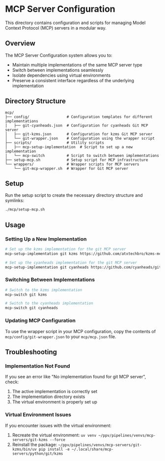 # MCP Server Configuration

This directory contains configuration and scripts for managing Model Context Protocol (MCP) servers in a modular way.

## Overview

The MCP Server Configuration system allows you to:
- Maintain multiple implementations of the same MCP server type
- Switch between implementations seamlessly
- Isolate dependencies using virtual environments
- Preserve a consistent interface regardless of the underlying implementation

## Directory Structure

```
mcp/
├── config/                 # Configuration templates for different implementations
│   ├── git-cyanheads.json  # Configuration for cyanheads Git MCP server
│   ├── git-kzms.json       # Configuration for kzms Git MCP server
│   └── git-wrapper.json    # Configuration using the wrapper script
├── scripts/                # Utility scripts
│   ├── mcp-setup-implementation  # Script to set up a new implementation
│   └── mcp-switch          # Script to switch between implementations
├── setup-mcp.sh            # Setup script for MCP infrastructure
└── wrappers/               # Wrapper scripts for MCP servers
    └── git-mcp-wrapper.sh  # Wrapper for Git MCP server
```

## Setup

Run the setup script to create the necessary directory structure and symlinks:

```bash
./mcp/setup-mcp.sh
```

## Usage

### Setting Up a New Implementation

```bash
# Set up the kzms implementation for the git MCP server
mcp-setup-implementation git kzms https://github.com/atxtechbro/kzms-mcp-server-git.git

# Set up the cyanheads implementation for the git MCP server
mcp-setup-implementation git cyanheads https://github.com/cyanheads/git-mcp-server.git
```

### Switching Between Implementations

```bash
# Switch to the kzms implementation
mcp-switch git kzms

# Switch to the cyanheads implementation
mcp-switch git cyanheads
```

### Updating MCP Configuration

To use the wrapper script in your MCP configuration, copy the contents of `mcp/config/git-wrapper.json` to your `mcp/mcp.json` file.

## Troubleshooting

### Implementation Not Found

If you see an error like "No implementation found for git MCP server", check:
1. The active implementation is correctly set
2. The implementation directory exists
3. The virtual environment is properly set up

### Virtual Environment Issues

If you encounter issues with the virtual environment:
1. Recreate the virtual environment: `uv venv ~/ppv/pipelines/venvs/mcp-servers/git-kzms --force`
2. Reinstall the package: `~/ppv/pipelines/venvs/mcp-servers/git-kzms/bin/uv pip install -e ~/.local/share/mcp-servers/python/git/kzms`
